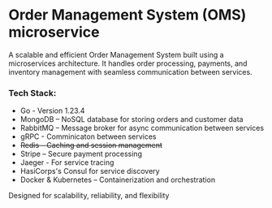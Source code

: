 # Order Management System (OMS) microservice

A scalable and efficient Order Management System built using a microservices architecture. It handles order processing, payments, and inventory management with seamless communication between services.

### Tech Stack:

- Go - Version 1.23.4
- MongoDB – NoSQL database for storing orders and customer data
- RabbitMQ – Message broker for async communication between services
- gRPC - Comminicaton between services
- ~~Redis – Caching and session management~~
- Stripe – Secure payment processing
- Jaeger - For service tracing
- HasiCorps's Consul for service discovery
- Docker & Kubernetes – Containerization and orchestration

Designed for scalability, reliability, and flexibility
